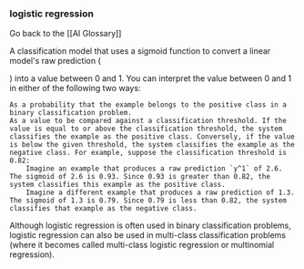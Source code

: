 ### logistic regression

Go back to the [[AI Glossary]]


A classification model that uses a sigmoid function to convert a linear model's raw prediction (

) into a value between 0 and 1. You can interpret the value between 0 and 1 in either of the following two ways:

    As a probability that the example belongs to the positive class in a binary classification problem.
    As a value to be compared against a classification threshold. If the value is equal to or above the classification threshold, the system classifies the example as the positive class. Conversely, if the value is below the given threshold, the system classifies the example as the negative class. For example, suppose the classification threshold is 0.82:
        Imagine an example that produces a raw prediction `y^1` of 2.6. The sigmoid of 2.6 is 0.93. Since 0.93 is greater than 0.82, the system classifies this example as the positive class.
        Imagine a different example that produces a raw prediction of 1.3. The sigmoid of 1.3 is 0.79. Since 0.79 is less than 0.82, the system classifies that example as the negative class.

Although logistic regression is often used in binary classification problems, logistic regression can also be used in multi-class classification problems (where it becomes called multi-class logistic regression or multinomial regression).

